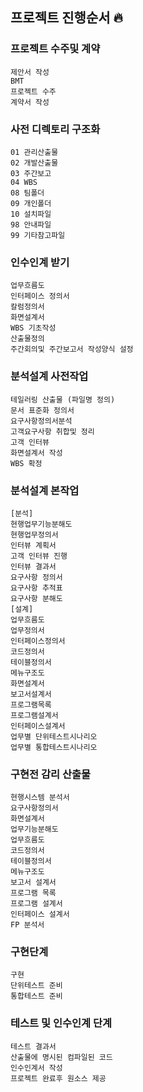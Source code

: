 ## 프로젝트 진행순서 🔥

### 프로젝트 수주및 계약
```
제안서 작성
BMT
프로젝트 수주
계약서 작성
```
### 사전 디렉토리 구조화
```
01 관리산출물
02 개발산출물
03 주간보고
04 WBS
08 팀폴더
09 개인폴더
10 설치파일
98 안내파일
99 기타참고파일
```

### 인수인계 받기
```
업무흐름도
인터페이스 정의서
칼럼정의서
화면설계서
WBS 기초작성
산출물정의
주간회의및 주간보고서 작성양식 설정
```

### 분석설계 사전작업
```
테일러링 산출물 (파일명 정의)
문서 표준화 정의서
요구사항정의서분석
고객요구사항 취합및 정리
고객 인터뷰
화면설계서 작성
WBS 확정
```

### 분석설계 본작업
```
[분석]
현행업무기능분해도
현행업무정의서
인터뷰 계획서
고객 인터뷰 진행
인터뷰 결과서
요구사항 정의서
요구사항 추적표
요구사항 분해도
[설계] 
업무흐름도
업무정의서
인터페이스정의서
코드정의서
테이블정의서
메뉴구조도
화면설계서
보고서설계서
프로그램목록
프로그램설계서
인터페이스설계서
업무별 단위테스트시나리오
업무별 통합테스트시나리오
```
### 구현전 감리 산출물
```
현행시스템 분석서
요구사항정의서
화면설계서
업무기능분해도
업무흐름도
코드정의서
테이블정의서
메뉴구조도
보고서 설계서
프로그램 목록
프로그램 설계서
인터페이스 설계서
FP 분석서
```

### 구현단계
```
구현
단위테스트 준비
통합테스트 준비
```

### 테스트 및 인수인계 단계
```
테스트 결과서
산출물에 명시된 컴파일된 코드
인수인계서 작성
프로젝트 완료후 원소스 제공
```